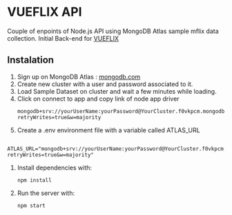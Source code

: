 # VUEFLIX API

Couple of enpoints of Node.js API using MongoDB Atlas sample mflix data collection. Initial Back-end for [VUEFLIX](https://github.com/rodri-afa/vueflix)

## Instalation

1. Sign up on MongoDB Atlas : [mongodb.com](https://www.mongodb.com/cloud/atlas/register)
1. Create new cluster with a user and password associated to it.
1. Load Sample Dataset on cluster and wait a few minutes while loading.
1. Click on connect to app and copy link of node app driver
   ```
   mongodb+srv://yourUserName:yourPassword@YourCluster.f0vkpcm.mongodb.net/sample_mflix?retryWrites=true&w=majority
   ```
1. Create a .env environment file with a variable called ATLAS_URL
  ```.env
   ATLAS_URL="mongodb+srv://yourUserName:yourPassword@YourCluster.f0vkpcm.mongodb.net/sample_mflix?retryWrites=true&w=majority"
   ```
1. Install dependencies with:

   ```
   npm install
   ```

1. Run the server with:

   ```
   npm start
   ```
